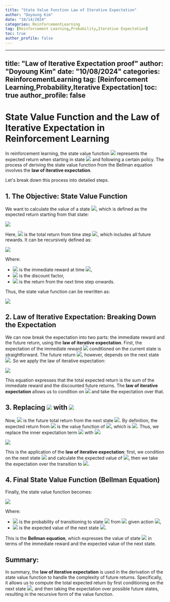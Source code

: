 ```yaml
---
title: "State Value Function Law of Iterative Expectation"
author: "Doyoung Kim"
date: "10/14/2024"
categories: ReinforcementLearning
tag: [Reinforcement Learning,Probability,Iterative Expectation] 
toc: true
author_profile: false
---
```

---
title: "Law of Iterative Expectation proof"
author: "Doyoung Kim"
date: "10/08/2024"
categories: ReinforcementLearning
tag: [Reinforcement Learning,Probability,Iterative Expectation] 
toc: true
author_profile: false
---


# State Value Function and the Law of Iterative Expectation in Reinforcement Learning

In reinforcement learning, the state value function ![](https://latex.codecogs.com/svg.image?v(s)) represents the expected return when starting in state ![](https://latex.codecogs.com/svg.image?s) and following a certain policy. The process of deriving the state value function from the Bellman equation involves the **law of iterative expectation**.

Let's break down this process into detailed steps.

## 1. The Objective: State Value Function

We want to calculate the value of a state ![](https://latex.codecogs.com/svg.image?s), which is defined as the expected return starting from that state:

![](https://latex.codecogs.com/svg.image?v(s)=\mathbb{E}[G_t\mid%20S_t=s])

Here, ![](https://latex.codecogs.com/svg.image?G_t) is the total return from time step ![](https://latex.codecogs.com/svg.image?t), which includes all future rewards. It can be recursively defined as:

![](https://latex.codecogs.com/svg.image?G_t=R_{t+1}+\gamma%20G_{t+1})

Where:

- ![](https://latex.codecogs.com/svg.image?R_{t+1}) is the immediate reward at time ![](https://latex.codecogs.com/svg.image?t+1),
- ![](https://latex.codecogs.com/svg.image?\gamma) is the discount factor,
- ![](https://latex.codecogs.com/svg.image?G_{t+1}) is the return from the next time step onwards.

Thus, the state value function can be rewritten as:

![](https://latex.codecogs.com/svg.image?v(s)=\mathbb{E}[R_{t+1}+\gamma%20G_{t+1}\mid%20S_t=s])

## 2. Law of Iterative Expectation: Breaking Down the Expectation

We can now break the expectation into two parts: the immediate reward and the future return, using the **law of iterative expectation**. First, the expectation of the immediate reward ![](https://latex.codecogs.com/svg.image?R_{t+1}) conditioned on the current state is straightforward. The future return ![](https://latex.codecogs.com/svg.image?G_{t+1}), however, depends on the next state ![](https://latex.codecogs.com/svg.image?S_{t+1}). So we apply the law of iterative expectation:

![](https://latex.codecogs.com/svg.image?v(s)=\mathbb{E}[R_{t+1}\mid%20S_t=s]+\gamma%20\mathbb{E}[\mathbb{E}[G_{t+1}\mid%20S_{t+1}]\mid%20S_t=s])

This equation expresses that the total expected return is the sum of the immediate reward and the discounted future returns. The **law of iterative expectation** allows us to condition on ![](https://latex.codecogs.com/svg.image?S_{t+1}) and take the expectation over that.

## 3. Replacing ![](https://latex.codecogs.com/svg.image?G_{t+1}) with ![](https://latex.codecogs.com/svg.image?v(S_{t+1}))

Now, ![](https://latex.codecogs.com/svg.image?G_{t+1}) is the future total return from the next state ![](https://latex.codecogs.com/svg.image?S_{t+1}). By definition, the expected return from ![](https://latex.codecogs.com/svg.image?S_{t+1}) is the value function of ![](https://latex.codecogs.com/svg.image?S_{t+1}), which is ![](https://latex.codecogs.com/svg.image?v(S_{t+1})). Thus, we replace the inner expectation term ![](https://latex.codecogs.com/svg.image?\mathbb{E}[G_{t+1}\mid%20S_{t+1}]) with ![](https://latex.codecogs.com/svg.image?v(S_{t+1})):

![](https://latex.codecogs.com/svg.image?v(s)=\mathbb{E}[R_{t+1}\mid%20S_t=s]+\gamma%20\mathbb{E}[v(S_{t+1})\mid%20S_t=s])

This is the application of the **law of iterative expectation**: first, we condition on the next state ![](https://latex.codecogs.com/svg.image?S_{t+1}) and calculate the expected value of ![](https://latex.codecogs.com/svg.image?G_{t+1}), then we take the expectation over the transition to ![](https://latex.codecogs.com/svg.image?S_{t+1}).

## 4. Final State Value Function (Bellman Equation)

Finally, the state value function becomes:

![](https://latex.codecogs.com/svg.image?v(s)=\mathbb{E}[R_{t+1}\mid%20S_t=s]+\gamma%20\sum_{s'}P(s'\mid%20s,a)v(s'))

Where:

- ![](https://latex.codecogs.com/svg.image?P(s'\mid%20s,a)) is the probability of transitioning to state ![](https://latex.codecogs.com/svg.image?s') from ![](https://latex.codecogs.com/svg.image?s) given action ![](https://latex.codecogs.com/svg.image?a),
- ![](https://latex.codecogs.com/svg.image?v(s')) is the expected value of the next state ![](https://latex.codecogs.com/svg.image?s').

This is the **Bellman equation**, which expresses the value of state ![](https://latex.codecogs.com/svg.image?s) in terms of the immediate reward and the expected value of the next state.

## Summary:

In summary, the **law of iterative expectation** is used in the derivation of the state value function to handle the complexity of future returns. Specifically, it allows us to compute the total expected return by first conditioning on the next state ![](https://latex.codecogs.com/svg.image?S_{t+1}), and then taking the expectation over possible future states, resulting in the recursive form of the value function.
